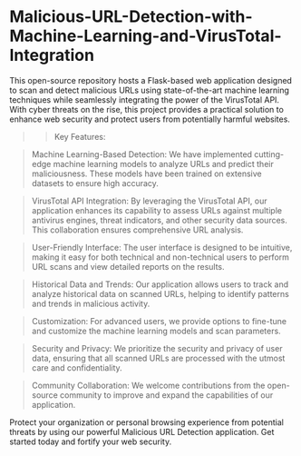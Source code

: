 # Malicious-URL-Detection-with-Machine-Learning-and-VirusTotal-Integration


This open-source repository hosts a Flask-based web application designed to scan and detect malicious URLs using state-of-the-art machine learning techniques while seamlessly integrating the power of the VirusTotal API. With cyber threats on the rise, this project provides a practical solution to enhance web security and protect users from potentially harmful websites.

>>Key Features:

>Machine Learning-Based Detection: We have implemented cutting-edge machine learning models to analyze URLs and predict their maliciousness. These models have been trained on extensive datasets to ensure high accuracy.

>VirusTotal API Integration: By leveraging the VirusTotal API, our application enhances its capability to assess URLs against multiple antivirus engines, threat indicators, and other security data sources. This collaboration ensures comprehensive URL analysis.

>User-Friendly Interface: The user interface is designed to be intuitive, making it easy for both technical and non-technical users to perform URL scans and view detailed reports on the results.

>Historical Data and Trends: Our application allows users to track and analyze historical data on scanned URLs, helping to identify patterns and trends in malicious activity.

>Customization: For advanced users, we provide options to fine-tune and customize the machine learning models and scan parameters.

>Security and Privacy: We prioritize the security and privacy of user data, ensuring that all scanned URLs are processed with the utmost care and confidentiality.

>Community Collaboration: We welcome contributions from the open-source community to improve and expand the capabilities of our application.

Protect your organization or personal browsing experience from potential threats by using our powerful Malicious URL Detection application. Get started today and fortify your web security.

